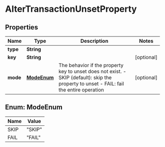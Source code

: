 

# AlterTransactionUnsetProperty


## Properties

| Name | Type | Description | Notes |
|------------ | ------------- | ------------- | -------------|
|**type** | **String** |  |  |
|**key** | **String** |  |  [optional] |
|**mode** | [**ModeEnum**](#ModeEnum) | The behavior if the property key to unset does not exist. - SKIP (default): skip the property to unset - FAIL: fail the entire operation  |  [optional] |



## Enum: ModeEnum

| Name | Value |
|---- | -----|
| SKIP | &quot;SKIP&quot; |
| FAIL | &quot;FAIL&quot; |



